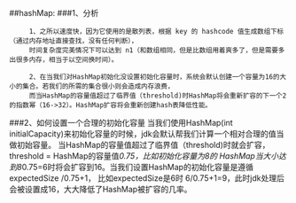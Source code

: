 ##hashMap:
   ###1、分析
    
         1、之所以速度快，因为它使用的是散列表，根据 key 的 hashcode 值生成数组下标（通过内存地址直接查找，没有任何判断），
         时间复杂度完美情况下可以达到 n1（和数组相同，但是比数组用着爽多了，但是需要多出很多内存，相当于以空间换时间）。
         
         2、在当我们对HashMap初始化没设置初始化容量时，系统会默认创建一个容量为16的大小的集合。若我们的所需的集合很小则会造成内存浪费，
         而当HashMap的容量值超过了临界值（threshold)时HashMap将会重新扩容的下一个2的指数幂（16->32）。HashMap扩容将会重新创建hash表降低性能。
         
  ###2、如何设置一个合理的初始化容量
         当我们使用HashMap(int initialCapacity)来初始化容量的时候，jdk会默认帮我们计算一个相对合理的值当做初始容量。
         当HashMap的容量值超过了临界值（threshold)时就会扩容，threshold = HashMap的容量值*0.75，比如初始化容量为8的
         HashMap当大小达到8*0.75=6时将会扩容到16。当我们设置HashMap的初始化容量是遵循expectedSize /0.75+1，
         比如expectedSize是6时 6/0.75+1=9，此时jdk处理后会被设置成16，大大降低了HashMap被扩容的几率。